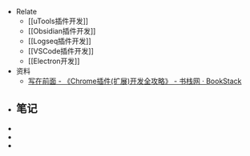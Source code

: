 - Relate
	- [[uTools插件开发]]
	- [[Obsidian插件开发]]
	- [[Logseq插件开发]]
	- [[VSCode插件开发]]
	- [[Electron开发]]
- 资料
	- [写在前面 - 《Chrome插件(扩展)开发全攻略》 - 书栈网 · BookStack](https://www.bookstack.cn/read/chrome-plugin-develop/spilt.1.8bdb1aac68bbdc44.md)
- 笔记
	-
-
-
-